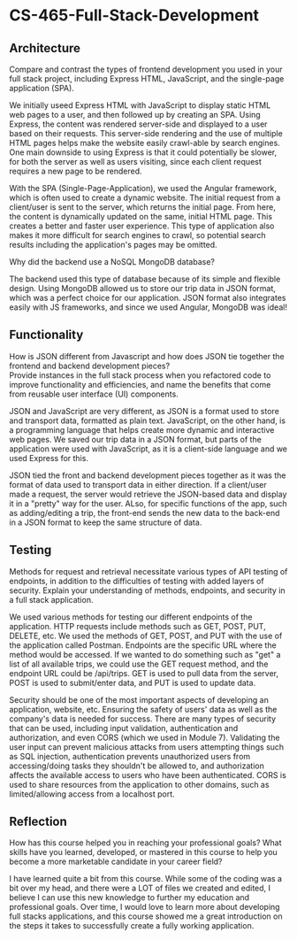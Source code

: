 # CS-465-Full-Stack-Development
## Architecture

Compare and contrast the types of frontend development you used in your full stack project, including Express HTML, JavaScript, and the single-page application (SPA).    

We initially useed Express HTML with JavaScript to display static HTML web pages to a user, and then followed up by creating an SPA. Using Express, the content was rendered server-side and displayed to a user based on their requests. This server-side rendering and the use of multiple HTML pages helps make the website easily crawl-able by search engines. One main downside to using Express is that it could potentially be slower, for both the server as well as users visiting, since each client request requires a new page to be rendered.  

With the SPA (Single-Page-Application), we used the Angular framework, which is often used to create a dynamic website. The initial request from a client/user is sent to the server, which returns the initial page. From here, the content is dynamically updated on the same, initial HTML page. This creates a better and faster user experience. This type of application also makes it more difficult for search engines to crawl, so potential search results including the application's pages may be omitted.  

Why did the backend use a NoSQL MongoDB database?    

The backend used this type of database because of its simple and flexible design. Using MongoDB allowed us to store our trip data in JSON format, which was a perfect choice for our application. JSON format also integrates easily with JS frameworks, and since we used Angular, MongoDB was ideal!   

## Functionality

How is JSON different from Javascript and how does JSON tie together the frontend and backend development pieces?  
Provide instances in the full stack process when you refactored code to improve functionality and efficiencies, and name the benefits that come from reusable user interface (UI) components.    

JSON and JavaScript are very different, as JSON is a format used to store and transport data, formatted as plain text. JavaScript, on the other hand, is a programming language that helps create more dynamic and interactive web pages. We saved our trip data in a JSON format, but parts of the application were used with JavaScript, as it is a client-side language and we used Express for this.  

JSON tied the front and backend development pieces together as it was the format of data used to transport data in either direction. If a client/user made a request, the server would retrieve the JSON-based data and display it in a "pretty" way for the user. ALso, for specific functions of the app, such as adding/editing a trip, the front-end sends the new data to the back-end in a JSON format to keep the same structure of data.  

## Testing

Methods for request and retrieval necessitate various types of API testing of endpoints, in addition to the difficulties of testing with added layers of security. Explain your understanding of methods, endpoints, and security in a full stack application.    

We used various methods for testing our different endpoints of the application. HTTP requests include methods such as GET, POST, PUT, DELETE, etc. We used the methods of GET, POST, and PUT with the use of the application called Postman. Endpoints are the specific URL where the method would be accessed. If we wanted to do something such as "get" a list of all available trips, we could use the GET request method, and the endpoint URL could be /api/trips. GET is used to pull data from the server, POST is used to submit/enter data, and PUT is used to update data.  

Security should be one of the most important aspects of developing an application, website, etc. Ensuring the safety of users' data as well as the company's data is needed for success. There are many types of security that can be used, including input validation, authentication and authorization, and even CORS (which we used in Module 7). Validating the user input can prevent malicious attacks from users attempting things such as SQL injection, authentication prevents unauthorized users from accessing/doing tasks they shouldn't be allowed to, and authorization affects the available access to users who have been authenticated. CORS is used to share resources from the application to other domains, such as limited/allowing access from a localhost port.  

## Reflection

How has this course helped you in reaching your professional goals? What skills have you learned, developed, or mastered in this course to help you become a more marketable candidate in your career field?    

I have learned quite a bit from this course. While some of the coding was a bit over my head, and there were a LOT of files we created and edited, I believe I can use this new knowledge to further my education and professional goals. Over time, I would love to learn more about developing full stacks applications, and this course showed me a great introduction on the steps it takes to successfully create a fully working application.
